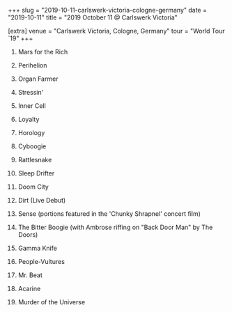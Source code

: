 +++
slug = "2019-10-11-carlswerk-victoria-cologne-germany"
date = "2019-10-11"
title = "2019 October 11 @ Carlswerk Victoria"

[extra]
venue = "Carlswerk Victoria, Cologne, Germany"
tour = "World Tour `19"
+++


 1. Mars for the Rich

 2. Perihelion

 3. Organ Farmer

 4. Stressin'

 5. Inner Cell

 6. Loyalty

 7. Horology

 8. Cyboogie

 9. Rattlesnake

10. Sleep Drifter

11. Doom City

12. Dirt
    (Live Debut)

13. Sense
    (portions featured in the 'Chunky Shrapnel' concert film)

14. The Bitter Boogie
    (with Ambrose riffing on "Back Door Man" by The Doors)

15. Gamma Knife

16. People-Vultures

17. Mr. Beat

18. Acarine

19. Murder of the Universe


